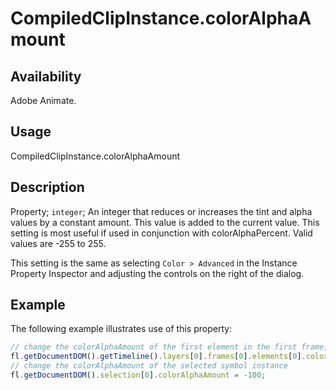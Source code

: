 # CompiledClipInstance.colorAlphaAmount

## Availability

Adobe Animate.

## Usage

CompiledClipInstance.colorAlphaAmount

## Description

Property; `integer`; An integer that reduces or increases the tint and alpha values by a constant amount. This value is added to the current value. This setting is most useful if used in conjunction with colorAlphaPercent. Valid values are -255 to 255.

This setting is the same as selecting `Color > Advanced` in the Instance Property Inspector and adjusting the controls on the right of the dialog.

## Example

The following example illustrates use of this property:

```javascript
// change the colorAlphaAmount of the first element in the first frame, top layer
fl.getDocumentDOM().getTimeline().layers[0].frames[0].elements[0].colorAlphaAmount = 100;
// change the colorAlphaAmount of the selected symbol instance
fl.getDocumentDOM().selection[0].colorAlphaAmount = -100;
```
